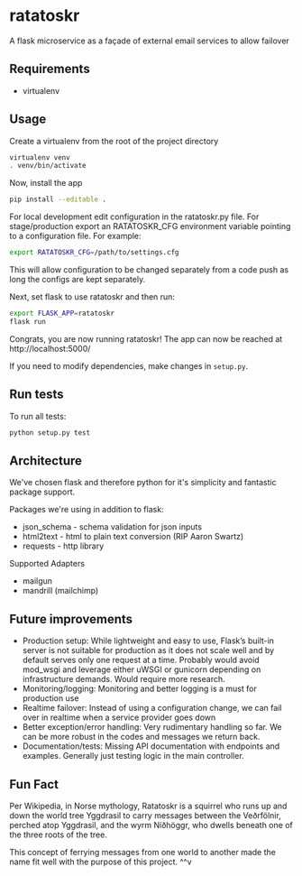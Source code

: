 ratatoskr
=========

A flask microservice as a façade of external email services to allow failover

## Requirements

* virtualenv

## Usage

Create a virtualenv from the root of the project directory

```bash
virtualenv venv
. venv/bin/activate
```

Now, install the app

```bash
pip install --editable .
```

For local development edit configuration in the ratatoskr.py file. For stage/production export an RATATOSKR_CFG 
environment variable pointing to a configuration file. For example:

```bash
export RATATOSKR_CFG=/path/to/settings.cfg
```

This will allow configuration to be changed separately from a code push as long the configs are kept separately.  

Next, set flask to use ratatoskr and then run:

```bash
export FLASK_APP=ratatoskr
flask run
```

Congrats, you are now running ratatoskr!  The app can now be reached at http://localhost:5000/

If you need to modify dependencies, make changes in `setup.py`.

## Run tests

To run all tests:

```bash
python setup.py test
```

## Architecture

We've chosen flask and therefore python for it's simplicity and fantastic package support.

Packages we're using in addition to flask:
* json_schema - schema validation for json inputs
* html2text - html to plain text conversion (RIP Aaron Swartz)
* requests - http library
 
Supported Adapters
* mailgun
* mandrill (mailchimp)

## Future improvements

* Production setup: While lightweight and easy to use, Flask’s built-in server is not suitable for production as it does 
not scale well and by default serves only one request at a time. Probably would avoid mod_wsgi and leverage either uWSGI 
or gunicorn depending on infrastructure demands. Would require more research.
* Monitoring/logging: Monitoring and better logging is a must for production use
* Realtime failover: Instead of using a configuration change, we can fail over in realtime when a service provider goes 
down
* Better exception/error handling: Very rudimentary handling so far.  We can be more robust in the codes and messages we
return back.
* Documentation/tests: Missing API documentation with endpoints and examples. Generally just testing logic in the main
controller.

## Fun Fact
Per Wikipedia, in Norse mythology, Ratatoskr is a squirrel who runs up and down the world tree Yggdrasil to carry 
messages between the Veðrfölnir, perched atop Yggdrasil, and the wyrm Níðhöggr, who dwells beneath one of the three 
roots of the tree. 

This concept of ferrying messages from one world to another made the name fit well with the purpose of this project. ^^v 